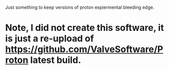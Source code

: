 Just something to keep versions of proton expiermental bleeding edge.

# Note, I did not create this software, it is just a re-upload of https://github.com/ValveSoftware/Proton latest build.
